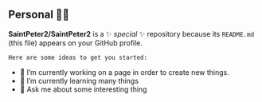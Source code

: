 ## Personal 👋😎


**SaintPeter2/SaintPeter2** is a ✨ _special_ ✨ repository because its `README.md` (this file) appears on your GitHub profile.

`Here are some ideas to get you started:`

- 🔭 I’m currently working on a page in order to create new things.
- 🌱 I’m currently learning many things
- 💬 Ask me about some interesting thing



